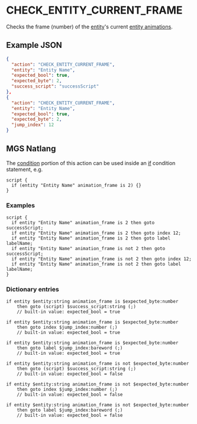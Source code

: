 # CHECK_ENTITY_CURRENT_FRAME

Checks the frame (number) of the [entity](../entities)'s current [entity animations](../tilesets/animations).

## Example JSON

```json
{
  "action": "CHECK_ENTITY_CURRENT_FRAME",
  "entity": "Entity Name",
  "expected_bool": true,
  "expected_byte": 2,
  "success_script": "successScript"
},
{
  "action": "CHECK_ENTITY_CURRENT_FRAME",
  "entity": "Entity Name",
  "expected_bool": true,
  "expected_byte": 2,
  "jump_index": 12
}
```

## MGS Natlang

The [condition](../actions/conditional_gotos) portion of this action can be used inside an [if](../mgs/advanced_syntax#if-and-else) condition statement, e.g.

```mgs
script {
  if (entity "Entity Name" animation_frame is 2) {}
}
```

### Examples

```mgs
script {
  if entity "Entity Name" animation_frame is 2 then goto successScript;
  if entity "Entity Name" animation_frame is 2 then goto index 12;
  if entity "Entity Name" animation_frame is 2 then goto label labelName;
  if entity "Entity Name" animation_frame is not 2 then goto successScript;
  if entity "Entity Name" animation_frame is not 2 then goto index 12;
  if entity "Entity Name" animation_frame is not 2 then goto label labelName;
}
```

### Dictionary entries

```
if entity $entity:string animation_frame is $expected_byte:number
    then goto (script) $success_script:string (;)
	// built-in value: expected_bool = true

if entity $entity:string animation_frame is $expected_byte:number
    then goto index $jump_index:number (;)
	// built-in value: expected_bool = true

if entity $entity:string animation_frame is $expected_byte:number
    then goto label $jump_index:bareword (;)
	// built-in value: expected_bool = true

if entity $entity:string animation_frame is not $expected_byte:number
    then goto (script) $success_script:string (;)
	// built-in value: expected_bool = false

if entity $entity:string animation_frame is not $expected_byte:number
    then goto index $jump_index:number (;)
	// built-in value: expected_bool = false

if entity $entity:string animation_frame is not $expected_byte:number
    then goto label $jump_index:bareword (;)
	// built-in value: expected_bool = false
```
